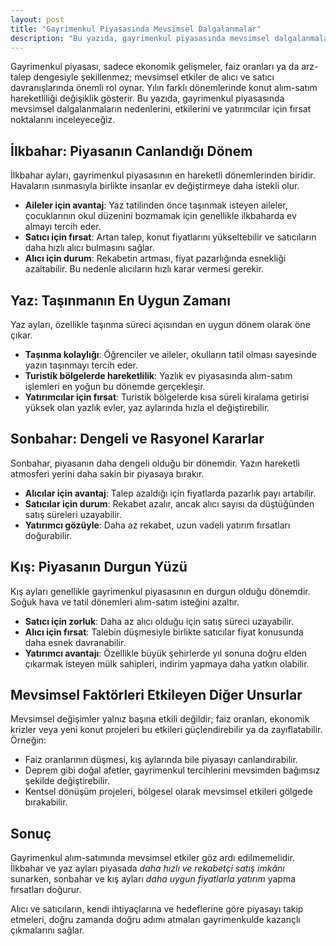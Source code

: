```yaml
---
layout: post
title: "Gayrimenkul Piyasasında Mevsimsel Dalgalanmalar"
description: "Bu yazıda, gayrimenkul piyasasında mevsimsel dalgalanmaların nedenlerini, etkilerini ve yatırımcılar için fırsat noktalarını inceleyeceğiz."
---
```


Gayrimenkul piyasası, sadece ekonomik gelişmeler, faiz oranları ya da arz-talep dengesiyle şekillenmez; mevsimsel etkiler de alıcı ve satıcı davranışlarında önemli rol oynar. Yılın farklı dönemlerinde konut alım-satım hareketliliği değişiklik gösterir. Bu yazıda, gayrimenkul piyasasında mevsimsel dalgalanmaların nedenlerini, etkilerini ve yatırımcılar için fırsat noktalarını inceleyeceğiz.

## İlkbahar: Piyasanın Canlandığı Dönem

İlkbahar ayları, gayrimenkul piyasasının en hareketli dönemlerinden biridir. Havaların ısınmasıyla birlikte insanlar ev değiştirmeye daha istekli olur.

- **Aileler için avantaj**: Yaz tatilinden önce taşınmak isteyen aileler, çocuklarının okul düzenini bozmamak için genellikle ilkbaharda ev almayı tercih eder.
- **Satıcı için fırsat**: Artan talep, konut fiyatlarını yükseltebilir ve satıcıların daha hızlı alıcı bulmasını sağlar.
- **Alıcı için durum**: Rekabetin artması, fiyat pazarlığında esnekliği azaltabilir. Bu nedenle alıcıların hızlı karar vermesi gerekir.

## Yaz: Taşınmanın En Uygun Zamanı

Yaz ayları, özellikle taşınma süreci açısından en uygun dönem olarak öne çıkar.

- **Taşınma kolaylığı**: Öğrenciler ve aileler, okulların tatil olması sayesinde yazın taşınmayı tercih eder.
- **Turistik bölgelerde hareketlilik**: Yazlık ev piyasasında alım-satım işlemleri en yoğun bu dönemde gerçekleşir.
- **Yatırımcılar için fırsat**: Turistik bölgelerde kısa süreli kiralama getirisi yüksek olan yazlık evler, yaz aylarında hızla el değiştirebilir.

## Sonbahar: Dengeli ve Rasyonel Kararlar

Sonbahar, piyasanın daha dengeli olduğu bir dönemdir. Yazın hareketli atmosferi yerini daha sakin bir piyasaya bırakır.

- **Alıcılar için avantaj**: Talep azaldığı için fiyatlarda pazarlık payı artabilir.
- **Satıcılar için durum**: Rekabet azalır, ancak alıcı sayısı da düştüğünden satış süreleri uzayabilir.
- **Yatırımcı gözüyle**: Daha az rekabet, uzun vadeli yatırım fırsatları doğurabilir.

## Kış: Piyasanın Durgun Yüzü

Kış ayları genellikle gayrimenkul piyasasının en durgun olduğu dönemdir. Soğuk hava ve tatil dönemleri alım-satım isteğini azaltır.

- **Satıcı için zorluk**: Daha az alıcı olduğu için satış süreci uzayabilir.
- **Alıcı için fırsat**: Talebin düşmesiyle birlikte satıcılar fiyat konusunda daha esnek davranabilir.
- **Yatırımcı avantajı**: Özellikle büyük şehirlerde yıl sonuna doğru elden çıkarmak isteyen mülk sahipleri, indirim yapmaya daha yatkın olabilir.

## Mevsimsel Faktörleri Etkileyen Diğer Unsurlar

Mevsimsel değişimler yalnız başına etkili değildir; faiz oranları, ekonomik krizler veya yeni konut projeleri bu etkileri güçlendirebilir ya da zayıflatabilir. Örneğin:

- Faiz oranlarının düşmesi, kış aylarında bile piyasayı canlandırabilir.
- Deprem gibi doğal afetler, gayrimenkul tercihlerini mevsimden bağımsız şekilde değiştirebilir.
- Kentsel dönüşüm projeleri, bölgesel olarak mevsimsel etkileri gölgede bırakabilir.

## Sonuç

Gayrimenkul alım-satımında mevsimsel etkiler göz ardı edilmemelidir. İlkbahar ve yaz ayları piyasada *daha hızlı ve rekabetçi satış imkânı* sunarken, sonbahar ve kış ayları *daha uygun fiyatlarla yatırım* yapma fırsatları doğurur.

Alıcı ve satıcıların, kendi ihtiyaçlarına ve hedeflerine göre piyasayı takip etmeleri, doğru zamanda doğru adımı atmaları gayrimenkulde kazançlı çıkmalarını sağlar.